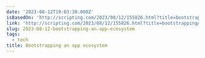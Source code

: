 ```yaml
---
date: '2023-08-12T19:03:30.000Z'
isBasedOn: 'http://scripting.com/2023/08/12/155826.html?title=bootstrappingAnAppEcosystem'
link: 'http://scripting.com/2023/08/12/155826.html?title=bootstrappingAnAppEcosystem'
slug: 2023-08-12-bootstrapping-an-app-ecosystem
tags:
  - tech
title: Bootstrapping an app ecosystem
---
```


